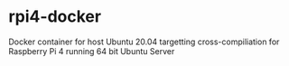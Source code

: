 # rpi4-docker
Docker container for host Ubuntu 20.04 targetting cross-compiliation for Raspberry Pi 4 running 64 bit Ubuntu Server
